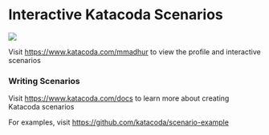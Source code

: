 # Interactive Katacoda Scenarios

[![](http://shields.katacoda.com/katacoda/mmadhur/count.svg)](https://www.katacoda.com/mmadhur "Get your profile on Katacoda.com")

Visit https://www.katacoda.com/mmadhur to view the profile and interactive scenarios

### Writing Scenarios
Visit https://www.katacoda.com/docs to learn more about creating Katacoda scenarios

For examples, visit https://github.com/katacoda/scenario-example
